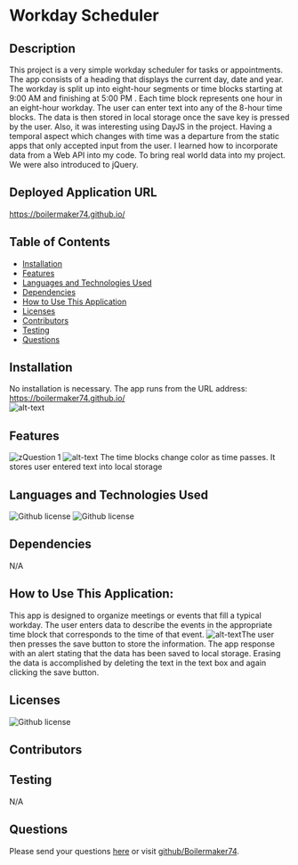 # Workday Scheduler 
## Description
This project is a very simple workday scheduler for tasks or appointments.  The app consists of a heading that displays the current day, date and year.  The workday is split up into eight-hour segments or time blocks starting at 9:00 AM and finishing at 5:00 PM .  Each time block represents one hour in an eight-hour workday. The user can enter text into any of the 8-hour time blocks.  The data is then stored in local storage once the save key is pressed by the user.   Also, it was interesting using DayJS in the project.  Having a temporal aspect which changes with time was a departure from the static apps that only accepted input from the user.  I learned how to incorporate data from a Web API into my code. To bring  real world data into my project. We were also introduced to jQuery. 
## Deployed Application URL
https://boilermaker74.github.io/
## Table of Contents
* [Installation](#installation)
* [Features](#features)
* [Languages and Technologies Used](#languages-and-technologies-used)
* [Dependencies](#dependencies)
* [How to Use This Application](#how-to-use-this-application)
* [Licenses](#Licenses)
* [Contributors](#contributors)
* [Testing](#testing)
* [Questions](#questions)
## Installation
No installation is necessary. The app runs from the URL address: https://boilermaker74.github.io/  
![alt-text](https://boilermaker74.github.io/assets/images/entertext.png)
## Features
![zQuestion 1](https://github.com/Boilermaker74/Quiz-Bootcamp/assets/135560995/614519ed-03dc-4462-9a09-15ad2e67767d)
![alt-text](https://github.com/Boilermaker74/Work-Day-Scheduler/assets/images/entertext.png)
The time blocks change color as time passes. 
It stores user entered text into local storage
## Languages and Technologies Used
![Github license](https://img.shields.io/badge/Language-HTML,CSS,JavaScript-blue.svg)
![Github license](https://img.shields.io/badge/Technology-JQuerry,DayJS-blue.svg)
## Dependencies
N/A
## How to Use This Application:
This app is designed to organize meetings or events that fill a typical workday.  The user enters data to describe the events in the appropriate time block that corresponds to the time of that event.  ![alt-text](https://boilermaker74.github.io/)The user then presses the save button to store the information. The app response with an alert stating that the data has been saved to local storage. Erasing the data is accomplished by deleting the text in the text box and again clicking the save button. 
## Licenses
![Github license](https://img.shields.io/badge/license-MIT-blue.svg)
## Contributors

## Testing
N/A
## Questions
Please send your questions [here](mailto:WalterH@gmail.com?subject=[GitHub]%20Dev%20Connect) or visit [github/Boilermaker74](https://github.com/Boilermaker74).

